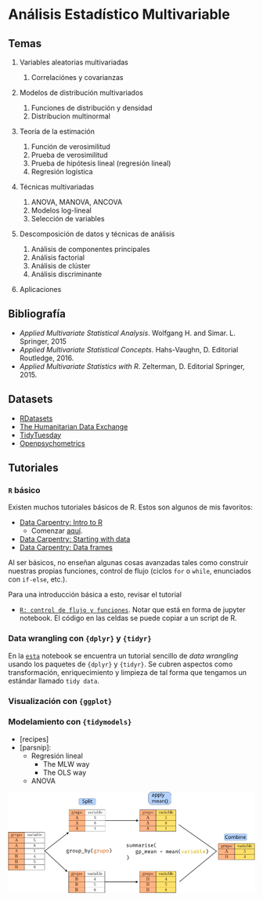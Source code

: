 
# Análisis Estadístico Multivariable


## Temas

1. Variables aleatorias multivariadas
   1. Correlaciónes y covarianzas

2. Modelos de distribución multivariados
   1. Funciones de distribución y densidad
   2. Distribucion multinormal

3. Teoría de la estimación
   1. Función de verosimilitud
   2. Prueba de verosimilitud
   3. Prueba de hipótesis lineal (regresión lineal)
   4. Regresión logística

4. Técnicas multivariadas
   1. ANOVA, MANOVA, ANCOVA
   2. Modelos log-lineal
   3. Selección de variables

5. Descomposición de datos y técnicas de análisis
   1. Análisis de componentes principales
   2. Análisis factorial
   3. Análisis de clúster
   4. Análisis discriminante

6. Aplicaciones

## Bibliografía

- *Applied Multivariate Statistical Analysis*. Wolfgang H. and Simar. L. Springer, 2015
- *Applied Multivariate Statistical Concepts*. Hahs-Vaughn, D. Editorial Routledge, 2016.
- *Applied Multivariate Statistics with R*. Zelterman, D. Editorial Springer, 2015.


## Datasets

- [RDatasets](https://vincentarelbundock.github.io/Rdatasets/articles/data.html)
- [The Humanitarian Data Exchange](https://data.humdata.org/)
- [TidyTuesday](https://github.com/rfordatascience/tidytuesday)
- [Openpsychometrics](https://openpsychometrics.org/_rawdata/)

## Tutoriales

### `R` básico

Existen muchos tutoriales básicos de R. Estos son algunos de mis favoritos:

- [Data Carpentry: Intro to R](https://datacarpentry.org/R-genomics/01-intro-to-R.html)
  - Comenzar [aquí](https://datacarpentry.org/R-genomics/00-before-we-start.html).
- [Data Carpentry: Starting with data](https://datacarpentry.org/R-genomics/02-starting-with-data.html)
- [Data Carpentry: Data frames](https://datacarpentry.org/R-genomics/03-data-frames.html)

Al ser básicos, no enseñan algunas cosas avanzadas tales como construir nuestras propias funciones, control de flujo (ciclos `for` o `while`, enunciados con `if-else`, etc.).

Para una introducción básica a esto, revisar el tutorial

- [`R: control de flujo y funciones`](R_tutorials/r_flujo_funciones.ipynb). Notar que está en forma de jupyter notebook. El código en las celdas se puede copiar a un script de R.

### Data wrangling con `{dplyr}` y `{tidyr}`

En la [`esta`](R_tutorials/data_wrangling_dplyr.ipynb) notebook se encuentra un tutorial sencillo de *data wrangling* usando los paquetes de `{dplyr}` y `{tidyr}`. Se cubren aspectos como transformación, enriquecimiento y limpieza de tal forma que tengamos un estándar llamado `tidy data`.

### Visualización con `{ggplot}`

### Modelamiento con `{tidymodels}`

- [recipes]
- [parsnip]:
  - Regresión lineal
    - The MLW way
    - The OLS way
  - ANOVA


![imagen](R_tutorials/img/split_apply_combine.png)